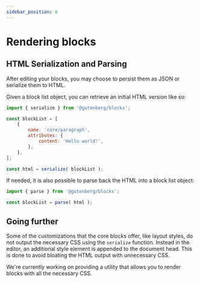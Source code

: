```yaml
---
sidebar_position: 8
---
```


# Rendering blocks

## HTML Serialization and Parsing

After editing your blocks, you may choose to persist them as JSON or serialize them to HTML.

Given a block list object, you can retrieve an initial HTML version like so:

```js
import { serialize } from '@gutenberg/blocks';

const blockList = [
    {
        name: 'core/paragraph',
        attributes: {
            content: 'Hello world!',
        },
    },
];

const html = serialize( blockList );
```

If needed, it is also possible to parse back the HTML into a block list object:

```js
import { parse } from '@gutenberg/blocks';

const blockList = parse( html );
```

## Going further

Some of the customizations that the core blocks offer, like layout styles, do not output the necessary CSS using the `serialize` function. Instead in the editor, an additional style element is appended to the document head. This is done to avoid bloating the HTML output with unnecessary CSS.

We're currently working on providing a utility that allows you to render blocks with all the necessary CSS.
